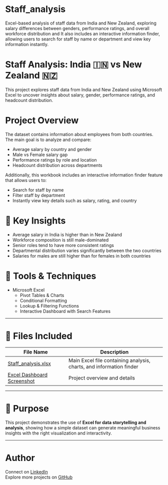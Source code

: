 # Staff_analysis
Excel-based analysis of staff data from India and New Zealand, exploring salary differences between genders, performance ratings, and overall workforce distribution and It also includes an interactive information finder, allowing users to search for staff by name or department and view key information instantly.

# Staff Analysis: India 🇮🇳 vs New Zealand 🇳🇿
This project explores staff data from India and New Zealand using Microsoft Excel to uncover insights about salary, gender, performance ratings, and headcount distribution.



# Project Overview
The dataset contains information about employees from both countries.  
The main goal is to analyze and compare:
- Average salary by country and gender
- Male vs Female salary gap
- Performance ratings by role and location
- Headcount distribution across departments

Additionally, this workbook includes an interactive information finder feature that allows users to:
- Search for staff by name
- Filter staff by department
- Instantly view key details such as salary, rating, and country



# 🧠 Key Insights
- Average salary in India is higher than in New Zealand  
- Workforce composition is still male-dominated  
- Senior roles tend to have more consistent ratings  
- Departmental distribution varies significantly between the two countries  
- Salaries for males are still higher than for females in both countries

# 🧰 Tools & Techniques
- Microsoft Excel
  - Pivot Tables & Charts  
  - Conditional Formatting  
  - Lookup & Filtering Functions  
  - Interactive Dashboard with Search Features

---

# 📁 Files Included
| File Name | Description |
|------------|-------------|
| [Staff_analysis.xlsx](./Staff_analysis.xlsx) | Main Excel file containing analysis, charts, and information finder |
| [Excel Dashboard Screenshot](./Preview.png) | Project overview and details |

---

# 🎯 Purpose
This project demonstrates the use of **Excel for data storytelling and analysis**, showing how a simple dataset can generate meaningful business insights with the right visualization and interactivity.

---

#  Author 
Connect on [LinkedIn](https://www.linkedin.com/in/fahriza-haldi-b72168373/?trk=opento_sprofile_details)  
Explore more projects on [GitHub](https://github.com/aldifahriza)
